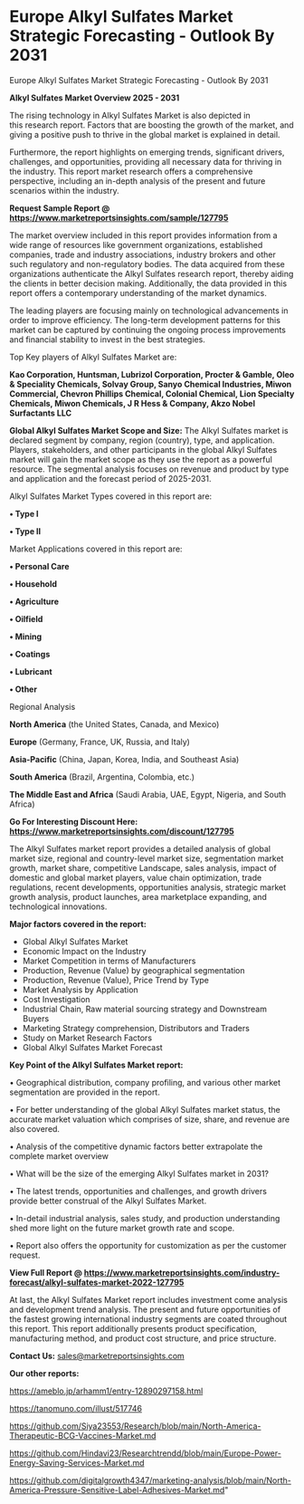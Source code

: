 # Europe Alkyl Sulfates Market Strategic Forecasting - Outlook By 2031
Europe Alkyl Sulfates Market Strategic Forecasting - Outlook By 2031

<Strong> Alkyl Sulfates Market Overview 2025 - 2031</strong>

The rising technology in Alkyl Sulfates Market is also depicted in this research report. Factors that are boosting the growth of the market, and giving a positive push to thrive in the global market is explained in detail.

Furthermore, the report highlights on emerging trends, significant drivers, challenges, and opportunities, providing all necessary data for thriving in the industry. This report market research offers a comprehensive perspective, including an in-depth analysis of the present and future scenarios within the industry.

<strong>Request Sample Report @ <a href=https://www.marketreportsinsights.com/sample/127795>https://www.marketreportsinsights.com/sample/127795</a></strong>

The market overview included in this report provides information from a wide range of resources like government organizations, established companies, trade and industry associations, industry brokers and other such regulatory and non-regulatory bodies. The data acquired from these organizations authenticate the Alkyl Sulfates research report, thereby aiding the clients in better decision making. Additionally, the data provided in this report offers a contemporary understanding of the market dynamics.

The leading players are focusing mainly on technological advancements in order to improve efficiency. The long-term development patterns for this market can be captured by continuing the ongoing process improvements and financial stability to invest in the best strategies.

Top Key players of Alkyl Sulfates Market are:

<strong>Kao Corporation, Huntsman, Lubrizol Corporation, Procter & Gamble, Oleo & Speciality Chemicals, Solvay Group, Sanyo Chemical Industries, Miwon Commercial, Chevron Phillips Chemical, Colonial Chemical, Lion Specialty Chemicals, Miwon Chemicals, J R Hess & Company, Akzo Nobel Surfactants LLC</strong>

<strong><b>Global Alkyl Sulfates Market Scope and Size:</b></strong>
The Alkyl Sulfates market is declared segment by company, region (country), type, and application. Players, stakeholders, and other participants in the global Alkyl Sulfates market will gain the market scope as they use the report as a powerful resource. The segmental analysis focuses on revenue and product by type and application and the forecast period of 2025-2031.

Alkyl Sulfates Market Types covered in this report are:

<strong>• Type I

• Type II</strong>

Market Applications covered in this report are:

<strong>• Personal Care

• Household

• Agriculture

• Oilfield

• Mining

• Coatings

• Lubricant

• Other</strong> 

Regional Analysis

<strong>North America</strong> (the United States, Canada, and Mexico)

<strong>Europe</strong> (Germany, France, UK, Russia, and Italy)

<strong>Asia-Pacific</strong> (China, Japan, Korea, India, and Southeast Asia)

<strong>South America</strong> (Brazil, Argentina, Colombia, etc.)

<strong>The Middle East and Africa</strong> (Saudi Arabia, UAE, Egypt, Nigeria, and South Africa)

<strong>Go For Interesting Discount Here: <a href=https://www.marketreportsinsights.com/discount/127795>https://www.marketreportsinsights.com/discount/127795</a></strong>

The Alkyl Sulfates market report provides a detailed analysis of global market size, regional and country-level market size, segmentation market growth, market share, competitive Landscape, sales analysis, impact of domestic and global market players, value chain optimization, trade regulations, recent developments, opportunities analysis, strategic market growth analysis, product launches, area marketplace expanding, and technological innovations.

<strong><b>Major factors covered in the report:</b></strong>
<ul>
  <li>Global Alkyl Sulfates Market </li>
  <li>Economic Impact on the Industry</li>
  <li>Market Competition in terms of Manufacturers</li>
  <li>Production, Revenue (Value) by geographical segmentation</li>
  <li>Production, Revenue (Value), Price Trend by Type</li>
  <li>Market Analysis by Application</li>
  <li>Cost Investigation</li>
  <li>Industrial Chain, Raw material sourcing strategy and Downstream Buyers</li>
  <li>Marketing Strategy comprehension, Distributors and Traders</li>
  <li>Study on Market Research Factors</li>
  <li>Global Alkyl Sulfates Market Forecast</li>
</ul>

<strong><b>Key Point of the Alkyl Sulfates Market report:</b></strong>

• Geographical distribution, company profiling, and various other market segmentation are provided in the report.

• For better understanding of the global Alkyl Sulfates market status, the accurate market valuation which comprises of size, share, and revenue are also covered.

• Analysis of the competitive dynamic factors better extrapolate the complete market overview

• What will be the size of the emerging Alkyl Sulfates market in 2031?

• The latest trends, opportunities and challenges, and growth drivers provide better construal of the Alkyl Sulfates Market.

• In-detail industrial analysis, sales study, and production understanding shed more light on the future market growth rate and scope.

• Report also offers the opportunity for customization as per the customer request.

<strong><b>View Full Report @ <a href=https://www.marketreportsinsights.com/industry-forecast/alkyl-sulfates-market-2022-127795>https://www.marketreportsinsights.com/industry-forecast/alkyl-sulfates-market-2022-127795</a></b></strong>


At last, the Alkyl Sulfates Market report includes investment come analysis and development trend analysis. The present and future opportunities of the fastest growing international industry segments are coated throughout this report. This report additionally presents product specification, manufacturing method, and product cost structure, and price structure.

<strong>Contact Us:</strong>
sales@marketreportsinsights.com

<strong>Our other reports:</strong>

<a href=https://ameblo.jp/arhamm1/entry-12890297158.html>https://ameblo.jp/arhamm1/entry-12890297158.html</a>

<a href=https://tanomuno.com/illust/517746>https://tanomuno.com/illust/517746</a>

<a href=https://github.com/Siya23553/Research/blob/main/North-America-Therapeutic-BCG-Vaccines-Market.md>https://github.com/Siya23553/Research/blob/main/North-America-Therapeutic-BCG-Vaccines-Market.md</a>

<a href=https://github.com/Hindavi23/Researchtrendd/blob/main/Europe-Power-Energy-Saving-Services-Market.md>https://github.com/Hindavi23/Researchtrendd/blob/main/Europe-Power-Energy-Saving-Services-Market.md</a>

<a href=https://github.com/digitalgrowth4347/marketing-analysis/blob/main/North-America-Pressure-Sensitive-Label-Adhesives-Market.md>https://github.com/digitalgrowth4347/marketing-analysis/blob/main/North-America-Pressure-Sensitive-Label-Adhesives-Market.md</a>"
